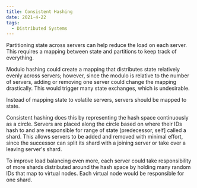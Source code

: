 ```yaml
---
title: Consistent Hashing
date: 2021-4-22
tags:
  - Distributed Systems
---
```


Partitioning state across servers can help reduce the load on each server. This requires a mapping between state and partitions to keep track of everything.

Modulo hashing could create a mapping that distributes state relatively evenly across servers;
however, since the modulo is relative to the number of servers, adding or removing one server could change the mapping drastically.
This would trigger many state exchanges, which is undesirable.

Instead of mapping state to volatile servers, servers should be mapped to state.

Consistent hashing does this by representing the hash space continuously as a circle.
Servers are placed along the circle based on where their IDs hash to and are responsible for range of state (predecessor, self] called a shard.
This allows servers to be added and removed with minimal effort, since the successor can split its shard with a joining server or take over a leaving server's shard.

To improve load balancing even more, each server could take responsibility of more shards distributed around the hash space by holding many random IDs that map to virtual nodes.
Each virtual node would be responsible for one shard.
